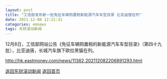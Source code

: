 ```yaml
---
layout: post
title: "工信部发布新一批免征车辆购置税新能源汽车车型目录 比亚迪唐在列"
date: 2021-12-08 12:21:31
categories: emnews
tags: 东财滚动新闻
---
```


12月8日，工信部网站公告《免征车辆购置税的新能源汽车车型目录》（第四十九批），比亚迪唐，长城汽车旗下欧拉黑猫在列。

<http://hk.eastmoney.com/news/11362,202112082206891293.html>

[返回东财滚动新闻](../emnews/)
[返回首页](../)